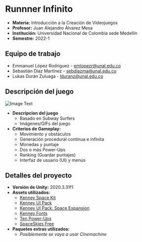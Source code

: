 # Runnner Infinito
- **Materia:** Introducción a la Creación de Videojuegos
- **Profesor:** Juan Alejandro Álvarez Mesa
- **Institución:** Universidad Nacional de Colombia sede Medellín
- **Semestre:** 2022-1

## Equipo de trabajo
- Emmanuel López Rodríguez - [emlopezr@unal.edu.co](mailto:emlopezr@unal.edu.co)
- Sebastián Díaz Martínez - [sebdiazma@unal.edu.co](mailto:sebdiazma@unal.edu.co)
- Lukas Durán Zuluaga - [lduranz@unal.edu.co](mailto:lduranz@unal.edu.co)

## Descripción del juego
![Image Text](https://github.com/lopezemmanuel/ICV2022-1_ProyectoFinal/blob/main/Informacion/ImagenProvisional.png)
- **Descripcion del juego**
  - Basado en Subway Surfers
  - Imágenes/GIFs del juego
- **Criterios de Gameplay:**
  - Movimiento y obstáculos
  - Generación procedural continua e infinita
  - Monedas y puntaje
  - Dos o más Power-Ups
  - Ranking (Guardar puntajes)
  - Interfaz de usuario (UI) y menús

## Detalles del proyecto
- **Versión de Unity:** 2020.3.31f1
- **Assets utilizados:**
  - [Kenney Space Kit](https://www.kenney.nl/assets/space-kit)
  - [Kenney UI Pack](https://www.kenney.nl/assets/ui-pack)
  - [Kenney UI Pack: Space Expansion](https://www.kenney.nl/assets/ui-pack-space-expansion)
  - [Kenney Fonts](https://www.kenney.nl/assets/kenney-fonts)
  - [Ten Power-Ups](https://assetstore.unity.com/packages/3d/props/ten-power-ups-217666)
  - [SpaceSkies Free](https://assetstore.unity.com/packages/2d/textures-materials/sky/spaceskies-free-80503)
- **Paquetes extras utilizados:**
  - *Posiblemente se vaya a usar Cinemachine*
